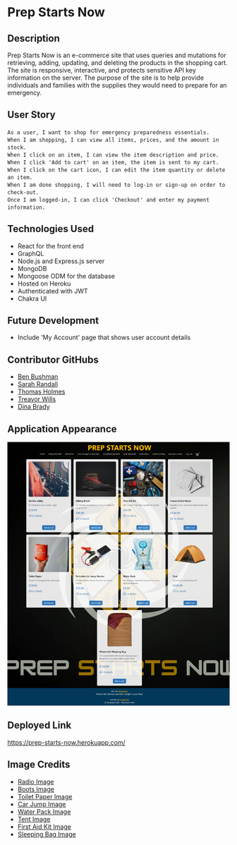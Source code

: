 # Prep Starts Now

## Description
Prep Starts Now is an e-commerce site that uses queries and mutations for retrieving, adding, updating, and deleting the products in the shopping cart. The site is responsive, interactive, and protects sensitive API key information on the server. The purpose of the site is to help provide individuals and families with the supplies they would need to prepare for an emergency. 

## User Story

`As a user, I want to shop for emergency preparedness essentials.`<br />
`When I am shopping, I can view all items, prices, and the amount in stock.`<br />
`When I click on an item, I can view the item description and price.`<br />
`When I click 'Add to cart' on an item, the item is sent to my cart.`<br />
`When I click on the cart icon, I can edit the item quantity or delete an item.`<br />
`When I am done shopping, I will need to log-in or sign-up on order to check-out.`<br />
`Once I am logged-in, I can click 'Checkout' and enter my payment information.`<br />

## Technologies Used

* React for the front end
* GraphQL
* Node.js and Express.js server
* MongoDB
* Mongoose ODM for the database
* Hosted on Heroku
* Authenticated with JWT
* Chakra UI

## Future Development
* Include 'My Account' page that shows user account details

## Contributor GitHubs

* [Ben Bushman](https://github.com/benbushman98)
* [Sarah Randall](https://github.com/srandall1213)
* [Thomas Holmes](https://github.com/ThomasHolmes00)
* [Treavor Wills](https://github.com/treavorwills)
* [Dina Brady](https://github.com/DinaLo44)

## Application Appearance
![PrepStartsNow](./client/public/images/screenshot.jpg)

## Deployed Link
https://prep-starts-now.herokuapp.com/

## Image Credits

* [Radio Image](https://www.pexels.com/photo/close-up-shot-of-walkie-talkies-5733665/)
* [Boots Image](https://www.pexels.com/photo/male-boot-for-wearing-in-winter-or-traveling-4314204/)
* [Toilet Paper Image](https://www.pexels.com/photo/person-holding-red-toilet-paper-3964141/)
* [Car Jump Image](https://www.dreamstime.com/portable-car-jump-start-portable-car-jump-start-isolated-white-background-image140925724)
* [Water Pack Image](https://tetonsports.com/products/2-liter-hydration-bladder-1)
* [Tent Image](https://tetonsports.com/products/mountain-ultra-4-person-tent)
* [First Aid Kit Image](https://www.pexels.com/photo/first-aid-and-surival-kits-5125690/)
* [Sleeping Bag Image](https://tetonsports.com/products/canvas-20-f-mammoth-double-sleeping-bag)

